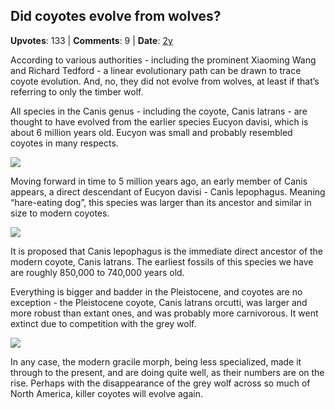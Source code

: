 ## Did coyotes evolve from wolves?
    
**Upvotes**: 133 | **Comments**: 9 | **Date**: [2y](https://www.quora.com/Did-coyotes-evolve-from-wolves/answer/Gary-Meaney)

According to various authorities - including the prominent Xiaoming Wang and Richard Tedford - a linear evolutionary path can be drawn to trace coyote evolution. And, no, they did not evolve from wolves, at least if that’s referring to only the timber wolf.

All species in the Canis genus - including the coyote, Canis latrans \- are thought to have evolved from the earlier species Eucyon davisi, which is about 6 million years old. Eucyon was small and probably resembled coyotes in many respects.

![](https://qph.fs.quoracdn.net/main-qimg-7bdd1df4ee08a0f7af4bcc0236859183-lq)

Moving forward in time to 5 million years ago, an early member of Canis appears, a direct descendant of Eucyon davisi - Canis lepophagus. Meaning “hare-eating dog”, this species was larger than its ancestor and similar in size to modern coyotes.

![](https://qph.fs.quoracdn.net/main-qimg-698990b8a5978b39ddc6b4a65c54e9a1-lq)

It is proposed that Canis lepophagus is the immediate direct ancestor of the modern coyote, Canis latrans. The earliest fossils of this species we have are roughly 850,000 to 740,000 years old.

Everything is bigger and badder in the Pleistocene, and coyotes are no exception - the Pleistocene coyote, Canis latrans orcutti, was larger and more robust than extant ones, and was probably more carnivorous. It went extinct due to competition with the grey wolf.

![](https://qph.fs.quoracdn.net/main-qimg-cf2b4e2b06aa0871dcbd282d84e21166-pjlq)

In any case, the modern gracile morph, being less specialized, made it through to the present, and are doing quite well, as their numbers are on the rise. Perhaps with the disappearance of the grey wolf across so much of North America, killer coyotes will evolve again.

